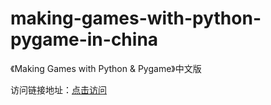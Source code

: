 # making-games-with-python-pygame-in-china
《Making Games with Python &amp; Pygame》中文版
 
 访问链接地址：[点击访问](https://buyongfeng.gitbooks.io/making-games-with-python-pygame-in-china/content/)
